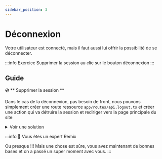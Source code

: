 ```yaml
---
sidebar_position: 3
---
```


# Déconnexion

Votre utilisateur est connecté, mais il faut aussi lui offrir la possibilité de se déconnecter.

:::info Exercice
Supprimer la session au clic sur le bouton déconnexion
:::

## Guide

💿 ** Supprimer la session **

Dans le cas de la déconnexion, pas besoin de front, nous pouvons simplement créer une route ressource `app/routes/api.logout.ts` et créer une action qui va détruire la session et rediriger vers la page principale du site

<details>
  <summary>Voir une solution</summary>

```tsx title="app/routes/api.logout.ts"
export const loader = () => { return null; }
  
export const action = async ({ request }: ActionArgs) => {
  const session = await getSession(request.headers.get("Cookie"));
  return redirect("/", {
    headers: {
      "Set-Cookie": await destroySession(session),
    },
  });
};
```

</details>

:::info 👏 Vous êtes un expert Remix

Ou presque !!! Mais une chose est sûre, vous avez maintenant de bonnes bases et on a passé un super moment avec vous.
:::
